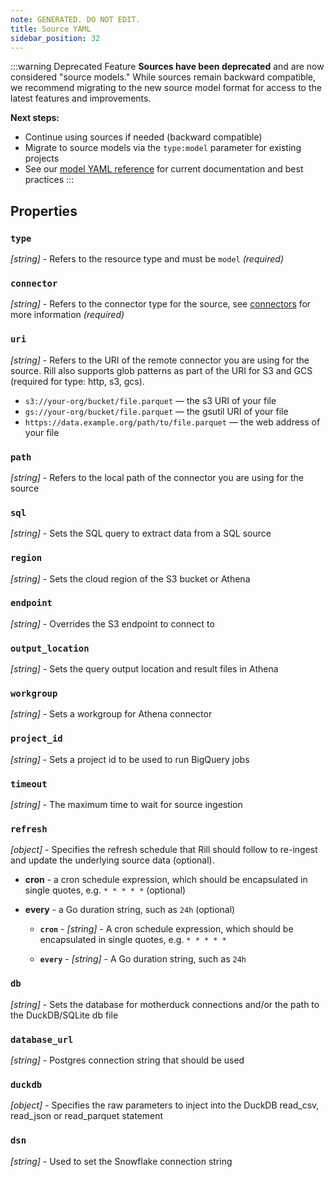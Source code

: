 ```yaml
---
note: GENERATED. DO NOT EDIT.
title: Source YAML
sidebar_position: 32
---
```


:::warning Deprecated Feature
**Sources have been deprecated** and are now considered "source models." While sources remain backward compatible, we recommend migrating to the new source model format for access to the latest features and improvements.

**Next steps:**
- Continue using sources if needed (backward compatible)
- Migrate to source models via the `type:model` parameter for existing projects
- See our [model YAML reference](advanced-models) for current documentation and best practices
:::


## Properties

### `type`

_[string]_ - Refers to the resource type and must be `model` _(required)_

### `connector`

_[string]_ - Refers to the connector type for the source, see [connectors](/reference/project-files/connectors) for more information _(required)_

### `uri`

_[string]_ - Refers to the URI of the remote connector you are using for the source. Rill also supports glob patterns as part of the URI for S3 and GCS (required for type: http, s3, gcs).

- `s3://your-org/bucket/file.parquet` — the s3 URI of your file
- `gs://your-org/bucket/file.parquet` — the gsutil URI of your file
- `https://data.example.org/path/to/file.parquet` — the web address of your file
 

### `path`

_[string]_ - Refers to the local path of the connector you are using for the source 

### `sql`

_[string]_ - Sets the SQL query to extract data from a SQL source 

### `region`

_[string]_ - Sets the cloud region of the S3 bucket or Athena 

### `endpoint`

_[string]_ - Overrides the S3 endpoint to connect to 

### `output_location`

_[string]_ - Sets the query output location and result files in Athena 

### `workgroup`

_[string]_ - Sets a workgroup for Athena connector 

### `project_id`

_[string]_ - Sets a project id to be used to run BigQuery jobs 

### `timeout`

_[string]_ - The maximum time to wait for source ingestion 

### `refresh`

_[object]_ - Specifies the refresh schedule that Rill should follow to re-ingest and update the underlying source data (optional).
- **cron** - a cron schedule expression, which should be encapsulated in single quotes, e.g. `* * * * *` (optional)
- **every** - a Go duration string, such as `24h` (optional)
 

  - **`cron`** - _[string]_ - A cron schedule expression, which should be encapsulated in single quotes, e.g. `* * * * *` 

  - **`every`** - _[string]_ - A Go duration string, such as `24h` 

### `db`

_[string]_ - Sets the database for motherduck connections and/or the path to the DuckDB/SQLite db file 

### `database_url`

_[string]_ - Postgres connection string that should be used 

### `duckdb`

_[object]_ - Specifies the raw parameters to inject into the DuckDB read_csv, read_json or read_parquet statement 

### `dsn`

_[string]_ - Used to set the Snowflake connection string 